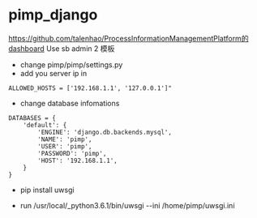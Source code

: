 # pimp_django
https://github.com/talenhao/ProcessInformationManagementPlatform的dashboard
Use sb admin 2 模板 

 * change pimp/pimp/settings.py
  * add you server ip in 
```
ALLOWED_HOSTS = ['192.168.1.1', '127.0.0.1']"
```
  * change database infomations
```
DATABASES = {
    'default': {
        'ENGINE': 'django.db.backends.mysql',
        'NAME': 'pimp',
        'USER': 'pimp',
        'PASSWORD': 'pimp',
        'HOST': '192.168.1.1',
    }
}
```
 * pip install uwsgi

 * run /usr/local/_python3.6.1/bin/uwsgi --ini /home/pimp/uwsgi.ini
